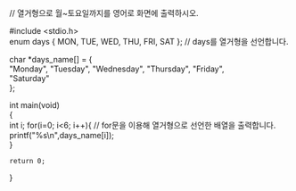 // 열거형으로 월~토요일까지를 영어로 화면에 출력하시오.  
   
#include <stdio.h>    
enum days { MON, TUE, WED, THU, FRI, SAT };  // days를 열거형을 선언합니다.  
  
char *days_name[] = {  
	"Monday", "Tuesday", "Wednesday", "Thursday", "Friday",  
	"Saturday"     
};    
  
int main(void)  
{  
	int i;
	for(i=0; i<6; i++){ //  for문을 이용해 열거형으로 선언한 배열을 출력합니다.  
		printf("%s\n",days_name[i]);  
	}  
	  
	return 0;  
}  
